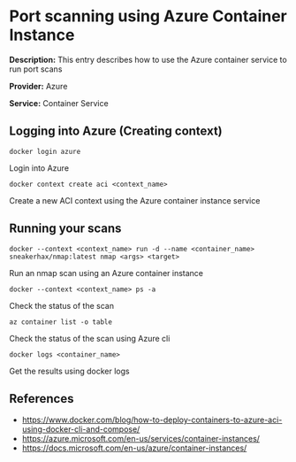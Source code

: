 # Port scanning using Azure Container Instance

**Description:** This entry describes how to use the Azure container service to run port scans

**Provider:** Azure

**Service:** Container Service

## Logging into Azure (Creating context)

```docker login azure```

Login into Azure

```docker context create aci <context_name>```

Create a new ACI context using the Azure container instance service

## Running your scans

```docker --context <context_name> run -d --name <container_name>  sneakerhax/nmap:latest nmap <args> <target>```

Run an nmap scan using an Azure container instance

```docker --context <context_name> ps -a```

Check the status of the scan

```az container list -o table```

Check the status of the scan using Azure cli


```docker logs <container_name>```

Get the results using docker logs

## References
* https://www.docker.com/blog/how-to-deploy-containers-to-azure-aci-using-docker-cli-and-compose/
* https://azure.microsoft.com/en-us/services/container-instances/
* https://docs.microsoft.com/en-us/azure/container-instances/



